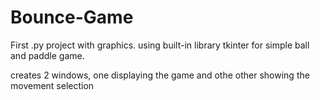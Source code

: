 # Bounce-Game
First .py project with graphics.
using built-in library tkinter for simple ball and paddle game. 

creates 2 windows, one displaying the game and othe other showing the movement selection



